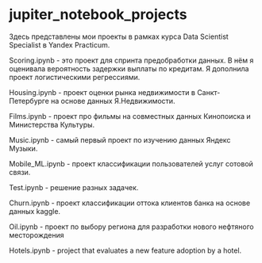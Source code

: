 # jupiter_notebook_projects
Здесь представлены мои проекты в рамках курса Data Scientist Specialist в Yandex Practicum.

Scoring.ipynb  - это проект для спринта предобработки данных. В нём я оценивала вероятность задержки выплаты по кредитам. 
Я дополнила проект логистическими регрессиями. 

Housing.ipynb - проект оценки рынка недвижимости в Санкт-Петербурге на основе данных Я.Недвижимости.

Films.ipynb - проект про фильмы на совместных данных Кинопоиска и Министерства Культуры.

Music.ipynb - самый первый проект по изучению данных Яндекс Музыки.

Mobile_ML.ipynb - проект классификации пользователей услуг сотовой связи.

Test.ipynb - решение разных задачек.

Churn.ipynb  - проект классификации оттока клиентов банка на основе данных kaggle.

Oil.ipynb - проект по выбору региона для разработки нового нефтяного месторождения

Hotels.ipynb - project that evaluates a new feature adoption by a hotel.

